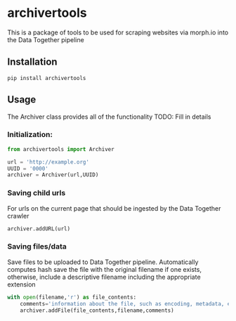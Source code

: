 # archivertools
This is a package of tools to be used for scraping websites via morph.io into the Data Together pipeline

## Installation
```
pip install archivertools
```

## Usage
The Archiver class provides all of the functionality
TODO: Fill in details

### Initialization:
```python
from archivertools import Archiver

url = 'http://example.org'
UUID = '0000'
archiver = Archiver(url,UUID)
```

### Saving child urls
For urls on the current page that should be ingested by the Data Together crawler
```python
archiver.addURL(url)
```

### Saving files/data
Save files to be uploaded to Data Together pipeline. Automatically computes hash
save the file with the original filename if one exists, otherwise, include a descriptive filename including the appropriate extension
```python
with open(filename,'r') as file_contents:
    comments='information about the file, such as encoding, metadata, etc' #optional
    archiver.addFile(file_contents,filename,comments)
```
